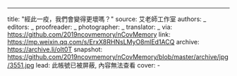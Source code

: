 -------------
title: "經此一疫，我們會變得更壞嗎？"
source: 艾老師工作室
authors: _
editors: _
proofreader: _
photographer: _
translator: _
via: https://github.com/2019ncovmemory/nCovMemory
link: https://mp.weixin.qq.com/s/ErxX8RHNsLMyO8mlEd1ACQ
archive: https://archive.li/oIt0T
snapshot: https://github.com/2019ncovmemory/nCovMemory/blob/master/archive/jpg/3551.jpg
lead: 此帳號已被屏蔽, 內容無法查看
cover: -
